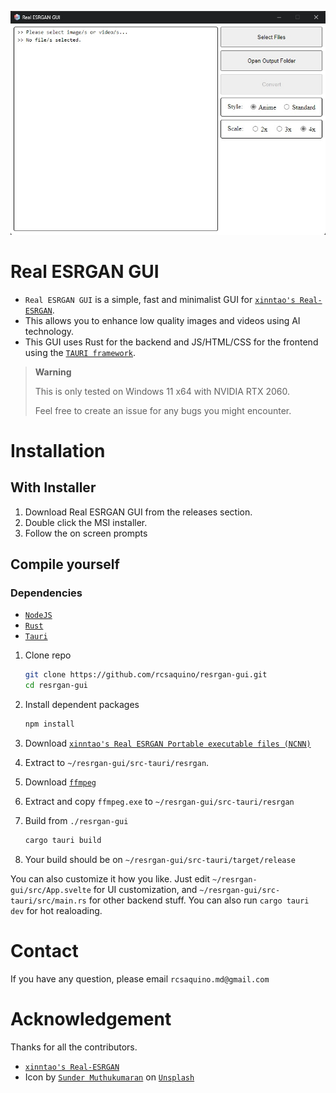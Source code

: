 <p align="center">
  <img src="assets/app-screenshot.jpg">
</p>

# Real ESRGAN GUI

- `Real ESRGAN GUI` is a simple, fast and minimalist GUI for [`xinntao's Real-ESRGAN`](https://github.com/xinntao/Real-ESRGAN).
- This allows you to enhance low quality images and videos using AI technology.
- This GUI uses Rust for the backend and JS/HTML/CSS for the frontend using the [`TAURI framework`](https://github.com/tauri-apps/tauri).

> **Warning**
> 
> This is only tested on Windows 11 x64 with NVIDIA RTX 2060.
> 
> Feel free to create an issue for any bugs you might encounter.

# Installation

## With Installer

1. Download Real ESRGAN GUI from the releases section.
2. Double click the MSI installer.
3. Follow the on screen prompts

## Compile yourself

### Dependencies

- [`NodeJS`](https://nodejs.org/en/)
- [`Rust`](https://www.rust-lang.org/)
- [`Tauri`](https://tauri.app/)

1. Clone repo

   ```bash
   git clone https://github.com/rcsaquino/resrgan-gui.git
   cd resrgan-gui
   ```

2. Install dependent packages

   ```bash
   npm install
   ```

3. Download [`xinntao's Real ESRGAN Portable executable files (NCNN)`](https://github.com/xinntao/Real-ESRGAN/releases/download/v0.2.5.0/realesrgan-ncnn-vulkan-20220424-windows.zip)

4. Extract to `~/resrgan-gui/src-tauri/resrgan`.

5. Download [`ffmpeg`](https://www.gyan.dev/ffmpeg/builds/)

6. Extract and copy `ffmpeg.exe` to `~/resrgan-gui/src-tauri/resrgan`

4. Build from `./resrgan-gui`

   ```bash
   cargo tauri build
   ```
5. Your build should be on `~/resrgan-gui/src-tauri/target/release`

You can also customize it how you like. Just edit `~/resrgan-gui/src/App.svelte` for UI customization, and `~/resrgan-gui/src-tauri/src/main.rs` for other backend stuff. You can also run `cargo tauri dev` for hot realoading.

# Contact

If you have any question, please email `rcsaquino.md@gmail.com`

# Acknowledgement

Thanks for all the contributors.

- [`xinntao's Real-ESRGAN`](https://github.com/xinntao/Real-ESRGAN)
- Icon by [`Sunder Muthukumaran`](https://unsplash.com/@sunder_2k25?utm_source=unsplash&utm_medium=referral&utm_content=creditCopyText) on [`Unsplash`](https://unsplash.com/s/photos/icon?utm_source=unsplash&utm_medium=referral&utm_content=creditCopyText)
